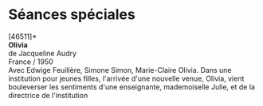 # Séances spéciales

[46511]\*  
**Olivia**  
de Jacqueline Audry  
France / 1950  
Avec Edwige Feuillère, Simone Simon, Marie-Claire Olivia.
Dans une institution pour jeunes filles, l'arrivée d'une nouvelle venue, Olivia, vient bouleverser les sentiments d'une enseignante, mademoiselle Julie, et de la directrice de l'institution
